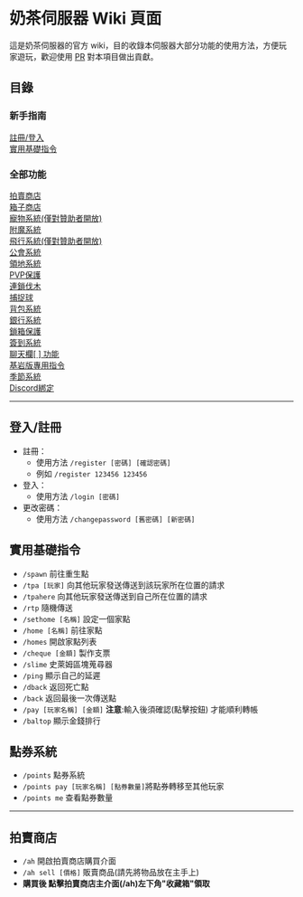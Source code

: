 # 奶茶伺服器 Wiki 頁面
這是奶茶伺服器的官方 wiki，目的收錄本伺服器大部分功能的使用方法，方便玩家遊玩，歡迎使用 [PR](https://github.com/milkteamc/wiki/pulls) 對本項目做出貢獻。
## 目錄
### 新手指南
[註冊/登入](https://github.com/milkteamc/wiki#%E7%99%BB%E5%85%A5%E8%A8%BB%E5%86%8A)  
[實用基礎指令](https://github.com/milkteamc/wiki#%E5%AF%A6%E7%94%A8%E5%9F%BA%E7%A4%8E%E6%8C%87%E4%BB%A4)
### 全部功能 
[拍賣商店](https://github.com/milkteamc/wiki#%E6%8B%8D%E8%B3%A3%E5%95%86%E5%BA%97)  
[箱子商店](./chestshop.md)  
[寵物系統(僅對贊助者開放)](./pets.md)   
[附魔系統](./enchantlist.md)  
[飛行系統(僅對贊助者開放)](./tempfly.md)   
[公會系統](./guild.md)  
[領地系統](./land.md)  
[PVP保護](./pvp.md)  
[連鎖伐木](./choptree.md)  
[捕捉球](./catchball.md)  
[背包系統](./bag.md)  
[銀行系統](./bank.md)  
[鎖箱保護](./chestlock.md)  
[簽到系統](./daily.md)   
[聊天欄[ ] 功能](./[].md)   
[基岩版專用指令](./bedrock.md)   
[季節系統](./season.md)  
[Discord綁定](./dc.md) 
***
## 登入/註冊
- 註冊：  
  - 使用方法 `/register [密碼] [確認密碼]`  
  - 例如 `/register 123456 123456`  
- 登入：
  - 使用方法 `/login [密碼]`  
- 更改密碼：  
  - 使用方法 `/changepassword [舊密碼] [新密碼]` 
## 實用基礎指令
- `/spawn` 前往重生點
- `/tpa [玩家]` 向其他玩家發送傳送到該玩家所在位置的請求
- `/tpahere` 向其他玩家發送傳送到自己所在位置的請求
- `/rtp` 隨機傳送
- `/sethome [名稱]` 設定一個家點
- `/home [名稱]` 前往家點
- `/homes` 開啟家點列表
- `/cheque [金額]` 製作支票
- `/slime` 史萊姆區塊蒐尋器
- `/ping` 顯示自己的延遲
- `/dback` 返回死亡點
- `/back` 返回最後一次傳送點
- `/pay [玩家名稱] [金額]`  **注意**:輸入後須確認(點擊按鈕) 才能順利轉帳
- `/baltop` 顯示金錢排行
## 點券系統
- `/points` 點券系統
- `/points pay [玩家名稱] [點券數量]`將點券轉移至其他玩家 
- `/points me` 查看點券數量 
***
## 拍賣商店
- `/ah` 開啟拍賣商店購買介面
- `/ah sell [價格]` 販賣商品(請先將物品放在主手上)
- **購買後 點擊拍賣商店主介面(/ah)左下角"收藏箱"領取**
